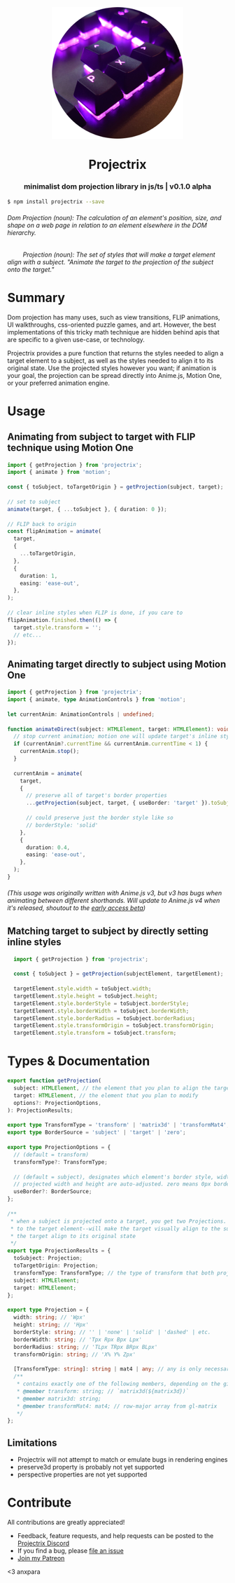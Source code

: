 <!-- prettier-ignore-start -->

<div align="center">
    <img width="300px" src="https://raw.githubusercontent.com/anxpara/projectrix/main/assets/logo/projectrix-logo-temp.png?token=GHSAT0AAAAAACLAVS4PT3YKMJNN3RVVPUGEZPFWKHQ"/>
    <h1>Projectrix</h1>
    <h3 align="center">minimalist dom projection library in js/ts | v0.1.0 alpha</h3>
</div>

```bash
$ npm install projectrix --save
```
###### Dom Projection (noun): The calculation of an element's position, size, and shape on a web page in relation to an element elsewhere in the DOM hierarchy.
###### &nbsp;&nbsp;&nbsp;&nbsp;&nbsp;&nbsp;&nbsp;&nbsp;&nbsp;Projection (noun): The set of styles that will make a target element align with a subject. "Animate the target to the projection of the subject onto the target."

# Summary

Dom projection has many uses, such as view transitions, FLIP animations, UI walkthroughs, css-oriented puzzle games, and art. However, the best implementations of this tricky math technique are hidden behind apis that are specific to a given use-case, or technology.

Projectrix provides a pure function that returns the styles needed to align a target element to a subject, as well as the styles needed to align it to its original state. Use the projected styles however you want; if animation is your goal, the projection can be spread directly into Anime.js, Motion One, or your preferred animation engine.

# Usage

## Animating from subject to target with FLIP technique using Motion One

```ts
import { getProjection } from 'projectrix';
import { animate } from 'motion';

const { toSubject, toTargetOrigin } = getProjection(subject, target);

// set to subject
animate(target, { ...toSubject }, { duration: 0 });

// FLIP back to origin
const flipAnimation = animate(
  target,
  {
    ...toTargetOrigin,
  },
  {
    duration: 1,
    easing: 'ease-out',
  },
);

// clear inline styles when FLIP is done, if you care to
flipAnimation.finished.then(() => {
  target.style.transform = '';
  // etc...
});
```

## Animating target directly to subject using Motion One

```ts
import { getProjection } from 'projectrix';
import { animate, type AnimationControls } from 'motion';

let currentAnim: AnimationControls | undefined;

function animateDirect(subject: HTMLElement, target: HTMLElement): void {
  // stop current animation; motion one will update target's inline styles to mid-animation values
  if (currentAnim?.currentTime && currentAnim.currentTime < 1) {
    currentAnim.stop();
  }

  currentAnim = animate(
    target,
    {
      // preserve all of target's border properties
      ...getProjection(subject, target, { useBorder: 'target' }).toSubject,

      // could preserve just the border style like so
      // borderStyle: 'solid'
    },
    {
      duration: 0.4,
      easing: 'ease-out',
    },
  );
}
```
###### (This usage was originally written with Anime.js v3, but v3 has bugs when animating between different shorthands. Will update to Anime.js v4 when it's released, shoutout to the [early access beta](https://github.com/sponsors/juliangarnier))

## Matching target to subject by directly setting inline styles

```ts
  import { getProjection } from 'projectrix';

  const { toSubject } = getProjection(subjectElement, targetElement);

  targetElement.style.width = toSubject.width;
  targetElement.style.height = toSubject.height;
  targetElement.style.borderStyle = toSubject.borderStyle;
  targetElement.style.borderWidth = toSubject.borderWidth;
  targetElement.style.borderRadius = toSubject.borderRadius;
  targetElement.style.transformOrigin = toSubject.transformOrigin;
  targetElement.style.transform = toSubject.transform;
```

# Types & Documentation

```ts
export function getProjection(
  subject: HTMLElement, // the element that you plan to align the target to
  target: HTMLElement, // the element that you plan to modify
  options?: ProjectionOptions,
): ProjectionResults;

export type TransformType = 'transform' | 'matrix3d' | 'transformMat4';
export type BorderSource = 'subject' | 'target' | 'zero';

export type ProjectionOptions = {
  // (default = transform)
  transformType?: TransformType;

  // (default = subject), designates which element's border style, width, and radius to match.
  // projected width and height are auto-adjusted. zero means 0px border width. 
  useBorder?: BorderSource; 
};

/**
 * when a subject is projected onto a target, you get two Projections. 'toSubject' contains the set of styles that--when applied
 * to the target element--will make the target visually align to the subject. the styles in 'toTargetOrigin' will make
 * the target align to its original state
 */
export type ProjectionResults = {
  toSubject: Projection;
  toTargetOrigin: Projection;
  transformType: TransformType; // the type of transform that both projections contain
  subject: HTMLElement;
  target: HTMLElement;
};

export type Projection = {
  width: string; // 'Wpx'
  height: string; // 'Hpx'
  borderStyle: string; // '' | 'none' | 'solid' | 'dashed' | etc.
  borderWidth: string; // 'Tpx Rpx Bpx Lpx'
  borderRadius: string; // 'TLpx TRpx BRpx BLpx'
  transformOrigin: string; // 'X% Y% Zpx'

  [TransformType: string]: string | mat4 | any; // any is only necessary to allow spreading into anime.js, motion one, etc.
  /**
   * contains exactly one of the following members, depending on the given transformType option:
   * @member transform: string; // `matrix3d(${matrix3d})`
   * @member matrix3d: string;
   * @member transformMat4: mat4; // row-major array from gl-matrix
   */
};
```

## Limitations

- Projectrix will not attempt to match or emulate bugs in rendering engines
- preserve3d property is probably not yet supported
- perspective properties are not yet supported

# Contribute

All contributions are greatly appreciated!

- Feedback, feature requests, and help requests can be posted to the [Projectrix Discord](https://discord.gg/YxVAUFqW4e)
- If you find a bug, please [file an issue](https://github.com/anxpara/projectrix/issues)
- [Join my Patreon](https://www.patreon.com/anxpara)


<3 anxpara

<!-- prettier-ignore-end -->
